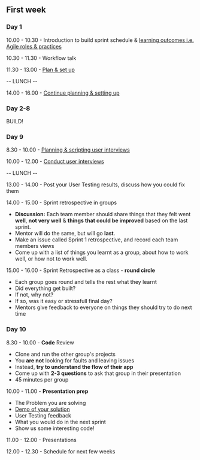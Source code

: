 ## First week
### Day 1
10.00 - 10.30 - Introduction to build sprint schedule & [learning outcomes i.e. Agile roles & practices](../learning-outcomes.md)

10.30 - 11.30 - Workflow talk

11.30 - 13.00 - [Plan & set up](./preparing-for-build-sprint.md)

-- LUNCH --

14.00 - 16.00 - [Continue planning & setting up](./preparing-for-build-sprint.md)


### Day 2-8

BUILD!

### Day 9
8.30 - 10.00 - [Planning & scripting user interviews](https://github.com/foundersandcoders/master-reference/blob/master/coursebook/weeks-10-12/user-testing.md#1-planning)

10.00 - 12.00 - [Conduct user interviews](https://github.com/foundersandcoders/master-reference/blob/master/coursebook/weeks-10-12/user-testing.md#3-test-day-pre-test)

-- LUNCH --

13.00 - 14.00 - Post your User Testing results, discuss how you could fix them

14.00 - 15.00 - Sprint retrospective in groups
  - **Discussion:** Each team member should share things that they felt went **well**, **not very well** & **things that could be improved** based on the last sprint.
  - Mentor will do the same, but will go **last**.
  - Make an issue called Sprint 1 retrospective, and record each team members views
  - Come up with a list of things you learnt as a group, about how to work well, or how not to work well.
  
 15.00 - 16.00 - Sprint Retrospective as a class - **round circle**
 
 - Each group goes round and tells the rest what they learnt
 - Did everything get built?
 - If not, why not?
 - If so, was it easy or stressfull final day?
 - Mentors give feedback to everyone on things they should try to do next time

### Day 10

8.30 - 10.00 - **Code** Review
  - Clone and run the other group's projects
  - You **are not** looking for faults and leaving issues
  - Instead, **try to understand the flow of their app**
  - Come up with **2-3 questions** to ask that group in their presentation
  - 45 minutes per group


10.00 - 11.00 - **Presentation prep**
- The Problem you are solving
- [Demo of your solution](https://github.com/dwyl/process-handbook#sprint-demo-prep)
- User Testing feedback
- What you would do in the next sprint
- Show us some interesting code!

11.00 - 12.00 - Presentations

12.00 - 12.30 - Schedule for next few weeks
